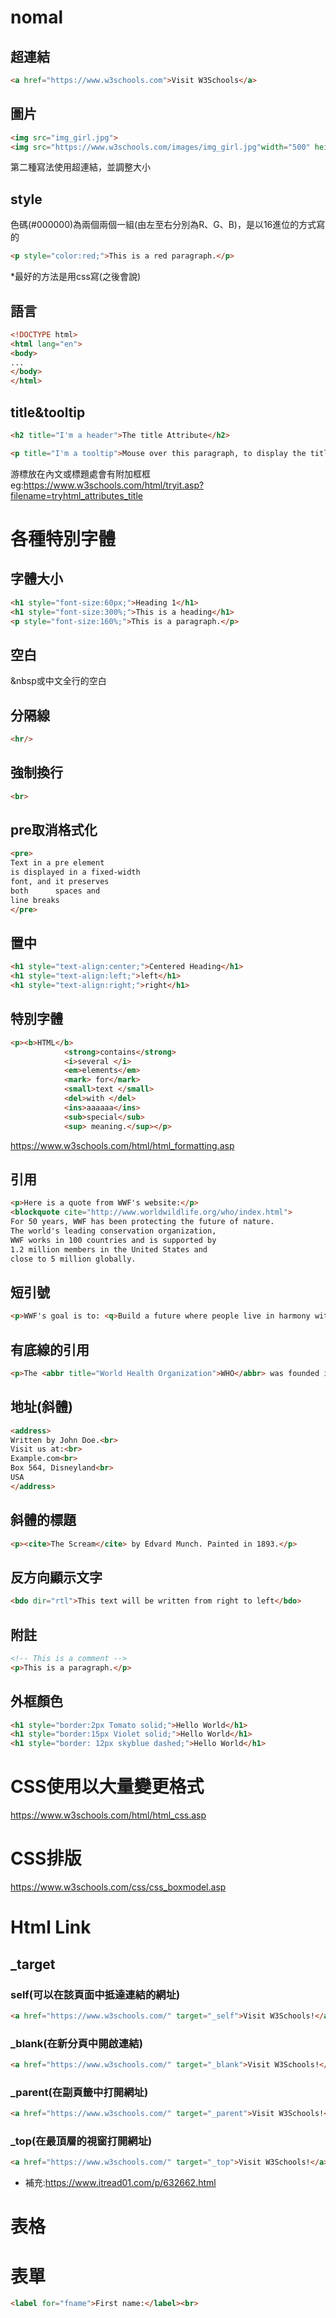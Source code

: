 # nomal
## 超連結
```html
<a href="https://www.w3schools.com">Visit W3Schools</a>
```
## 圖片
```html
<img src="img_girl.jpg">
<img src="https://www.w3schools.com/images/img_girl.jpg"width="500" height="600".>
```
第二種寫法使用超連結，並調整大小
## style
色碼(#000000)為兩個兩個一組(由左至右分別為R、G、B)，是以16進位的方式寫的
```html
<p style="color:red;">This is a red paragraph.</p>
```
*最好的方法是用css寫(之後會說)
## 語言
```html
<!DOCTYPE html>
<html lang="en">
<body>
...
</body>
</html>
```
## title&tooltip
```html
<h2 title="I'm a header">The title Attribute</h2>

<p title="I'm a tooltip">Mouse over this paragraph, to display the title attribute as a tooltip.</p>

```
游標放在內文或標題處會有附加框框
eg:https://www.w3schools.com/html/tryit.asp?filename=tryhtml_attributes_title
# 各種特別字體
## 字體大小
```html
<h1 style="font-size:60px;">Heading 1</h1>
<h1 style="font-size:300%;">This is a heading</h1>
<p style="font-size:160%;">This is a paragraph.</p>
```
## 空白
&nbsp或中文全行的空白
## 分隔線
```html
<hr/>
```
## 強制換行
```html
<br>
```
## pre取消格式化
```html
<pre>
Text in a pre element
is displayed in a fixed-width
font, and it preserves
both      spaces and
line breaks
</pre>
```
## 置中
```html
<h1 style="text-align:center;">Centered Heading</h1>
<h1 style="text-align:left;">left</h1>
<h1 style="text-align:right;">right</h1>
```

## 特別字體
```html
<p><b>HTML</b>
            <strong>contains</strong>
            <i>several </i>
            <em>elements</em>
            <mark> for</mark> 
            <small>text </small>  
            <del>with </del>
            <ins>aaaaaa</ins>
            <sub>special</sub>
            <sup> meaning.</sup></p>
```
https://www.w3schools.com/html/html_formatting.asp

## 引用
```html
<p>Here is a quote from WWF's website:</p>
<blockquote cite="http://www.worldwildlife.org/who/index.html">
For 50 years, WWF has been protecting the future of nature.
The world's leading conservation organization,
WWF works in 100 countries and is supported by
1.2 million members in the United States and
close to 5 million globally.
```

## 短引號
```html
<p>WWF's goal is to: <q>Build a future where people live in harmony with nature.</q></p>
```

## 有底線的引用
```html
<p>The <abbr title="World Health Organization">WHO</abbr> was founded in 1948.</p>
```
## 地址(斜體)
```html
<address>
Written by John Doe.<br>
Visit us at:<br>
Example.com<br>
Box 564, Disneyland<br>
USA
</address>
```
## 斜體的標題
```html
<p><cite>The Scream</cite> by Edvard Munch. Painted in 1893.</p>
```

## 反方向顯示文字
```html
<bdo dir="rtl">This text will be written from right to left</bdo>
```
## 附註
```html
<!-- This is a comment -->
<p>This is a paragraph.</p>
```

## 外框顏色
```html
<h1 style="border:2px Tomato solid;">Hello World</h1>
<h1 style="border:15px Violet solid;">Hello World</h1>
<h1 style="border: 12px skyblue dashed;">Hello World</h1>
```
# CSS使用以大量變更格式
https://www.w3schools.com/html/html_css.asp

# CSS排版
https://www.w3schools.com/css/css_boxmodel.asp
# Html Link
## _target 
### self(可以在該頁面中抵達連結的網址)
```html
<a href="https://www.w3schools.com/" target="_self">Visit W3Schools!</a> 
```
### _blank(在新分頁中開啟連結)
```html
<a href="https://www.w3schools.com/" target="_blank">Visit W3Schools!</a> 
```
### _parent(在副頁籤中打開網址)
```html
<a href="https://www.w3schools.com/" target="_parent">Visit W3Schools!</a> 
``` 
### _top(在最頂層的視窗打開網址)
```html
<a href="https://www.w3schools.com/" target="_top">Visit W3Schools!</a> 
```
* 補充:https://www.itread01.com/p/632662.html
# 表格
# 表單
```html
<label for="fname">First name:</label><br>
```